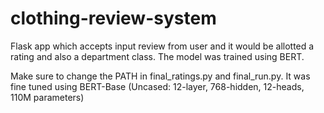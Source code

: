 # clothing-review-system
Flask app which accepts input review from user and it would be allotted a rating and also a department class. The model was trained using BERT. 

Make sure to change the PATH in final_ratings.py and final_run.py. It was fine tuned using BERT-Base (Uncased: 12-layer, 768-hidden, 12-heads, 110M parameters)

